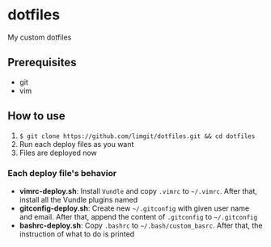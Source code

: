 # dotfiles
My custom dotfiles

## Prerequisites
 - git
 - vim
 
## How to use
 1. `$ git clone https://github.com/limgit/dotfiles.git && cd dotfiles`
 2. Run each deploy files as you want
 3. Files are deployed now

### Each deploy file's behavior
 - **vimrc-deploy.sh**: Install `Vundle` and copy `.vimrc` to `~/.vimrc`. After that, install all the Vundle plugins named
 - **gitconfig-deploy.sh**: Create new `~/.gitconfig` with given user name and email. After that, append the content of `.gitconfig` to `~/.gitconfig`
 - **bashrc-deploy.sh**: Copy `.bashrc` to `~/.bash/custom_basrc`. After that, the instruction of what to do is printed
